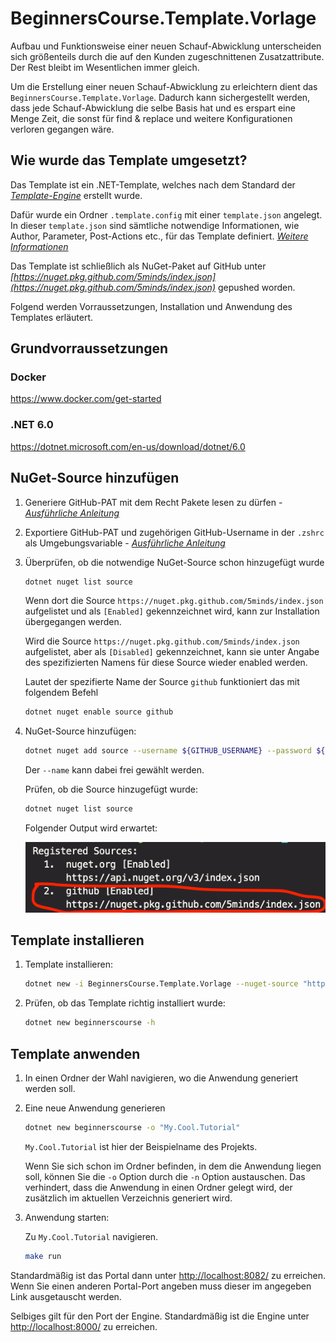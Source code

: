 # BeginnersCourse.Template.Vorlage

Aufbau und Funktionsweise einer neuen Schauf-Abwicklung unterscheiden sich größenteils durch die auf den Kunden zugeschnittenen Zusatzattribute.
Der Rest bleibt im Wesentlichen immer gleich.

Um die Erstellung einer neuen Schauf-Abwicklung zu erleichtern dient das `BeginnersCourse.Template.Vorlage`.
Dadurch kann sichergestellt werden, dass jede Schauf-Abwicklung die selbe Basis hat und es erspart eine Menge Zeit, die sonst für find & replace und weitere Konfigurationen verloren gegangen wäre.

## Wie wurde das Template umgesetzt?

Das Template ist ein .NET-Template, welches nach dem Standard der *[Template-Engine](https://github.com/dotnet/templating/wiki)* erstellt wurde.

Dafür wurde ein Ordner `.template.config` mit einer `template.json` angelegt.
In dieser `template.json` sind sämtliche notwendige Informationen, wie Author, Parameter, Post-Actions etc., für das Template definiert. *[Weitere Informationen](https://docs.microsoft.com/de-de/dotnet/core/tools/custom-templates#templatejson)*

Das Template ist schließlich als NuGet-Paket auf GitHub unter *[https://nuget.pkg.github.com/5minds/index.json](https://nuget.pkg.github.com/5minds/index.json)* gepushed worden.

Folgend werden Vorraussetzungen, Installation und Anwendung des Templates erläutert.

## Grundvorraussetzungen

### Docker

<https://www.docker.com/get-started>

### .NET 6.0

<https://dotnet.microsoft.com/en-us/download/dotnet/6.0>

## NuGet-Source hinzufügen

1. Generiere GitHub-PAT mit dem Recht Pakete lesen zu dürfen - *[Ausführliche Anleitung](documentation/github/set_up_github_credentials_for_github-packages.md#github-pat-generieren)*

2. Exportiere GitHub-PAT und zugehörigen GitHub-Username in der `.zshrc` als Umgebungsvariable - *[Ausführliche Anleitung](documentation/github/set_up_github_credentials_for_github-packages.md#authentifizierung-einrichten)*

3. Überprüfen, ob die notwendige NuGet-Source schon hinzugefügt wurde

    ```zsh
    dotnet nuget list source
    ```

    Wenn dort die Source `https://nuget.pkg.github.com/5minds/index.json` aufgelistet und als `[Enabled]` gekennzeichnet wird, kann zur Installation übergegangen werden.

    Wird die Source `https://nuget.pkg.github.com/5minds/index.json` aufgelistet, aber als `[Disabled]` gekennzeichnet, kann sie unter Angabe des spezifizierten Namens für diese Source wieder enabled werden.

    Lautet der spezifierte Name der Source `github` funktioniert das mit folgendem Befehl

    ```zsh
    dotnet nuget enable source github
    ```

4. NuGet-Source hinzufügen:

    ```zsh
    dotnet nuget add source --username ${GITHUB_USERNAME} --password ${GITHUB_PAT} --store-password-in-clear-text --name github "https://nuget.pkg.github.com/5minds/index.json"
    ```

    Der `--name` kann dabei frei gewählt werden.

    Prüfen, ob die Source hinzugefügt wurde:

    ```zsh
    dotnet nuget list source
    ```

    Folgender Output wird erwartet:

    ![registered_sources_screenshot](documentation/images/registered_sources_screenshot.png)

## Template installieren

1. Template installieren:

    ```zsh
    dotnet new -i BeginnersCourse.Template.Vorlage --nuget-source "https://nuget.pkg.github.com/5minds/index.json"
    ```

2. Prüfen, ob das Template richtig installiert wurde:

    ```zsh
    dotnet new beginnerscourse -h
    ```

## Template anwenden

1. In einen Ordner der Wahl navigieren, wo die Anwendung generiert werden soll.
2. Eine neue Anwendung generieren

    ```zsh
    dotnet new beginnerscourse -o "My.Cool.Tutorial"
    ```

    `My.Cool.Tutorial` ist hier der Beispielname des Projekts.

    Wenn Sie sich schon im Ordner befinden, in dem die Anwendung liegen soll, können Sie die `-o` Option durch die `-n` Option austauschen. Das verhindert, dass die Anwendung in einen Ordner gelegt wird, der zusätzlich im aktuellen Verzeichnis generiert wird.

3. Anwendung starten:

    Zu `My.Cool.Tutorial` navigieren.

    ```zsh
    make run
    ```

Standardmäßig ist das Portal dann unter <http://localhost:8082/> zu erreichen. Wenn Sie einen anderen Portal-Port angeben muss dieser im angegeben Link ausgetauscht werden.

Selbiges gilt für den Port der Engine. Standardmäßig ist die Engine unter <http://localhost:8000/> zu erreichen.
